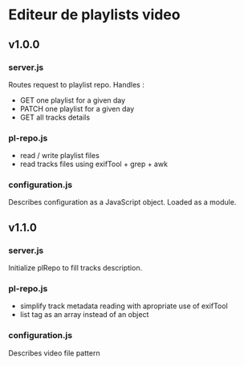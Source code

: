 # Editeur de playlists video
## v1.0.0
### server.js
Routes request to playlist repo. Handles :

 * GET one playlist for a given day
 * PATCH one playlist for a given day
 * GET all tracks details

### pl-repo.js

 * read / write playlist files
 * read tracks files using exifTool + grep + awk

### configuration.js
Describes configuration as a JavaScript object. Loaded as a module.

## v1.1.0
### server.js
Initialize plRepo to fill tracks description.

### pl-repo.js

 * simplify track metadata reading with apropriate use of exifTool
 * list tag as an array instead of an object

### configuration.js
Describes video file pattern

